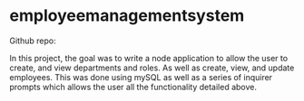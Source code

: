 # employeemanagementsystem

Github repo:

In this project, the goal was to write a node application to allow the user to create, and view departments and roles. As well as create, view, and update employees. This  was done using mySQL as well as a series of inquirer prompts which allows the user all the functionality detailed above.